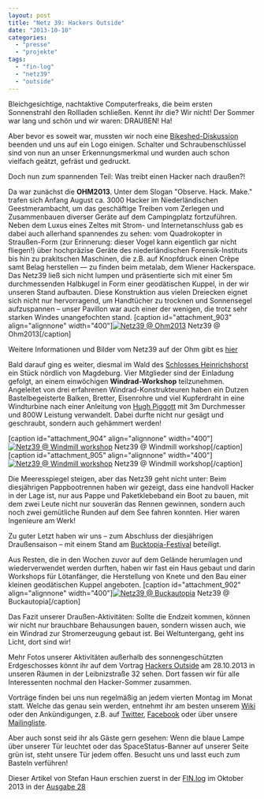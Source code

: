 ```yaml
---
layout: post
title: "Netz 39: Hackers Outside"
date: "2013-10-10"
categories: 
  - "presse"
  - "projekte"
tags: 
  - "fin-log"
  - "netz39"
  - "outside"
---
```


Bleichgesichtige, nachtaktive Computerfreaks, die beim ersten Sonnenstrahl den Rollladen schließen. Kennt ihr die? Wir nicht! Der Sommer war lang und schön und wir waren: DRAUßEN! Ha!

Aber bevor es soweit war, mussten wir noch eine [Bikeshed-Diskussion](http://bikeshed.com/) beenden und uns auf ein Logo einigen. Schalter und Schraubenschlüssel sind von nun an unser Erkennungsmerkmal und wurden auch schon vielfach geätzt, gefräst und gedruckt.

Doch nun zum spannenden Teil: Was treibt einen Hacker nach draußen?!

Da war zunächst die **OHM2013**. Unter dem Slogan "Observe. Hack. Make." trafen sich Anfang August ca. 3000 Hacker im Niederländischen Geestmerambacht, um das geschäftige Treiben vom Zerlegen und Zusammenbauen diverser Geräte auf dem Campingplatz fortzuführen. Neben dem Luxus eines Zeltes mit Strom- und Internetanschluss gab es dabei auch allerhand spannendes zu sehen: vom Quadrokopter in Straußen-Form (zur Erinnerung: dieser Vogel kann eigentlich gar nicht fliegen!) über hochpräzise Geräte des niederländischen Forensik-Instituts bis hin zu prakitschen Maschinen, die z.B. auf Knopfdruck einen Crêpe samt Belag herstellen — zu finden beim metalab, dem Wiener Hackerspace. Das Netz39 ließ sich nicht lumpen und präsentierte sich mit einer 5m durchmessenden Halbkugel in Form einer geodätischen Kuppel, in der wir unseren Stand aufbauten. Diese Konstruktion aus vielen Dreiecken eignet sich nicht nur hervorragend, um Handtücher zu trocknen und Sonnensegel aufzuspannen – unser Pavillon war auch einer der wenigen, die trotz sehr starken Windes unangefochten stand. \[caption id="attachment\_903" align="alignnone" width="400"\][![Netz39 @ Ohm2013](images/dome-400x300.jpg)](http://www.netz39.de/wp_Jq37/wp-content/uploads/2013/10/dome.jpg) Netz39 @ Ohm2013\[/caption\]

Weitere Informationen und Bilder vom Netz39 auf der Ohm gibt es [hier](http://www.netz39.de/projekte/ohm-2013/)

Bald darauf ging es weiter, diesmal im Wald des [Schlosses Heinrichshorst](http://www.heinrichshorst.com/) ein Stück nördlich von Magdeburg. Vier Mitglieder sind der Einladung gefolgt, an einem einwöchigen **Windrad-Workshop** teilzunehmen. Angeleitet von drei erfahrenen Windrad-Konstrukteuren haben ein Dutzen Bastelbegeisterte Balken, Bretter, Eisenrohre und viel Kupferdraht in eine Windturbine nach einer Anleitung von [Hugh Piggott](http://scoraigwind.co.uk/) mit 3m Durchmesser und 800W Leistung verwandelt. Dabei durfte nicht nur gesägt und geschraubt, sondern auch gehämmert werden!

\[caption id="attachment\_904" align="alignnone" width="400"\][![Netz39 @ Windmill workshop](images/windmill1-400x300.jpg)](http://www.netz39.de/wp_Jq37/wp-content/uploads/2013/10/windmill1.jpg) Netz39 @ Windmill workshop\[/caption\] \[caption id="attachment\_905" align="alignnone" width="400"\][![Netz39 @ Windmill workshop](images/windmill2-400x300.jpg)](http://www.netz39.de/wp_Jq37/wp-content/uploads/2013/10/windmill2.jpg) Netz39 @ Windmill workshop\[/caption\]

Die Meeresspiegel steigen, aber das Netz39 geht nicht unter: Beim diesjährigen Pappbootrennen haben wir gezeigt, dass eine handvoll Hacker in der Lage ist, nur aus Pappe und Paketklebeband ein Boot zu bauen, mit dem zwei Leute nicht nur souverän das Rennen gewinnen, sondern auch noch zwei gemütliche Runden auf dem See fahren konnten. Hier waren Ingenieure am Werk!

Zu guter Letzt haben wir uns – zum Abschluss der diesjährigen Draußensaison – mit einem Stand am [Bucktopia-Festival](http://www.bucktopia.de/) beteiligt.

Aus Resten, die in den Wochen zuvor auf dem Gelände herumlagen und wiederverwendet werden durften, haben wir fast ein Haus gebaut und darin Workshops für Lötanfänger, die Herstellung von Knete und den Bau einer kleinen geodätischen Kuppel angeboten. \[caption id="attachment\_902" align="alignnone" width="400"\][![Netz39 @ Buckautopia](images/bucktopia-400x300.jpg)](http://www.netz39.de/wp_Jq37/wp-content/uploads/2013/10/bucktopia.jpg) Netz39 @ Buckautopia\[/caption\]

Das Fazit unserer Draußen-Aktivitäten: Sollte die Endzeit kommen, können wir nicht nur brauchbare Behausungen bauen, sondern wissen auch, wie ein Windrad zur Stromerzeugung gebaut ist. Bei Weltuntergang, geht ins Licht, dort sind wir!

Mehr Fotos unserer Aktivitäten außerhalb des sonnengeschützten Erdgeschosses könnt ihr auf dem Vortrag [Hackers Outside](http://www.netz39.de/events/termine/) am 28.10.2013 in unseren Räumen in der Leibnizstraße 32 sehen. Dort fassen wir für alle Interessenten nochmal den Hacker-Sommer zusammen.

Vorträge finden bei uns nun regelmäßig an jedem vierten Montag im Monat statt. Welche das genau sein werden, entnehmt ihr am besten unserem [Wiki](http://www.netz39.de/wiki/talks:talks) oder den Ankündigungen, z.B. auf [Twitter](https://twitter.com/netz39), [Facebook](https://www.facebook.com/Netz39) oder über unsere [Mailingliste](https://www.netz39.de/lists/listinfo/netz39-announce).

Aber auch sonst seid ihr als Gäste gern gesehen: Wenn die blaue Lampe über unserer Tür leuchtet oder das SpaceStatus-Banner auf unserer Seite grün ist, steht unsere Tür jedem offen. Besucht uns und lasst euch zum Basteln verführen!

Dieser Artikel von Stefan Haun erschien zuerst in der [FIN.log](https://faraweb.cs.uni-magdeburg.de/leben-an-der-fin/finlog) im Oktober 2013 in der [Ausgabe 28](https://faraweb.cs.uni-magdeburg.de/sites/default/files/finlog28.pdf)
